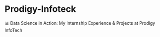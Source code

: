 # Prodigy-Infoteck
📊 Data Science in Action: My Internship Experience &amp; Projects at Prodigy InfoTech
